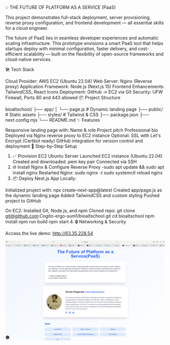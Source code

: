 💡 THE FUTURE OF PLATFORM AS A SERVICE (PaaS)

This project demonstrates full-stack deployment, server provisioning, reverse proxy configuration, and frontend development — all essential skills for a cloud engineer.

The future of PaaS lies in seamless developer experiences and automatic scaling infrastructure. This prototype envisions a smart PaaS tool that helps startups deploy with minimal configuration, faster delivery, and cost-efficient scalability — built on the flexibility of open-source frameworks and cloud-native services.

🛠️ Tech Stack

Cloud Provider: AWS EC2 (Ubuntu 22.04)
Web Server: Nginx (Reverse proxy)
Application Framework: Node.js (Next.js 15)
Frontend Enhancements: TailwindCSS, React Icons
Deployment: GitHub → EC2 via Git
Security: UFW Firewall, Ports 80 and 443 allowed
📦 Project Structure

bioaltschool/
├── app/
│   └── page.js         # Dynamic landing page
├── public/             # Static assets
├── styles/             # Tailwind & CSS
├── package.json
├── next.config.mjs
└── README.md
✨ Features

Responsive landing page with:
Name & role
Project pitch
Professional bio
Deployed via Nginx reverse proxy to EC2 instance
Optional: SSL with Let's Encrypt (Certbot ready)
GitHub integration for version control and deployment
📄 Step-by-Step Setup

1. ✅ Provision EC2 Ubuntu Server
Launched EC2 instance (Ubuntu 22.04)
Created and downloaded .pem key pair
Connected via SSH
2. 🌐 Install Nginx & Configure Reverse Proxy
   -sudo apt update && sudo apt install nginx
Restarted Nginx:
   sudo nginx -t
   sudo systemctl reload nginx
3. 📦 Deploy Next.js App
Locally:

Initialized project with:
npx create-next-app@latest
Created app/page.js as the dynamic landing page
Added TailwindCSS and custom styling
Pushed project to GitHub

On EC2:
Installed Git, Node.js, and npm
Cloned repo:
git clone git@github.com:Cogito-ergo-sum1/bioaltschool.git
cd bioaltschool
npm install
npm run build
npm start
4. 🔒 Networking & Security


Access the live demo:
http://63.35.228.54

![Screenshot of my landing page](Screenshot.png)